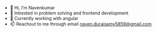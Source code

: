- 👋 Hi, I’m Navenkumar
- 👀 Intrested in problem solving and frontend development
- 🌱 Currently working with angular
- 📫 Reachout to me through email naven.duraisamy5859@gmail.com

<!---
navenduraisamy/navenduraisamy is a ✨ special ✨ repository because its `README.md` (this file) appears on your GitHub profile.
You can click the Preview link to take a look at your changes.
--->
